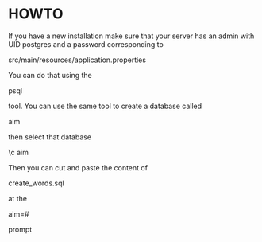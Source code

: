 # HOWTO

If you have a new installation make sure that your server has an admin with UID postgres and a password corresponding to 

 src/main/resources/application.properties

You can do that using the 

 psql

tool. You can use the same tool to create a database called

 aim 

then select that database 

 \c aim

Then you can cut and paste the content of 

 create_words.sql

at the 

 aim=#

prompt
